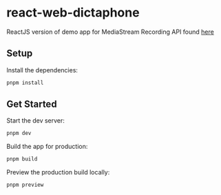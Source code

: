# react-web-dictaphone

ReactJS version of demo app for MediaStream Recording API found [here](https://developer.mozilla.org/en-US/docs/Web/API/MediaStream_Recording_API/Using_the_MediaStream_Recording_API)

## Setup

Install the dependencies:

```bash
pnpm install
```

## Get Started

Start the dev server:

```bash
pnpm dev
```

Build the app for production:

```bash
pnpm build
```

Preview the production build locally:

```bash
pnpm preview
```
